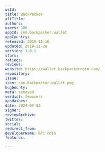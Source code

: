 ```yaml
---
wsId: 
title: BackPacker
altTitle: 
authors: 
users: 100
appId: com.backpacker.wallet
appCountry: 
released: 2019-11-16
updated: 2019-11-20
version: 1.0.1
stars: 
ratings: 
reviews: 
website: https://wallet.backpackercoin.com/
repository: 
issue: 
icon: com.backpacker.wallet.png
bugbounty: 
meta: removed
verdict: fewusers
appHashes: 
date: 2024-04-03
signer: 
reviewArchive: 
twitter: 
social: 
redirect_from: 
developerName: BPC coin
features: 

---
```


